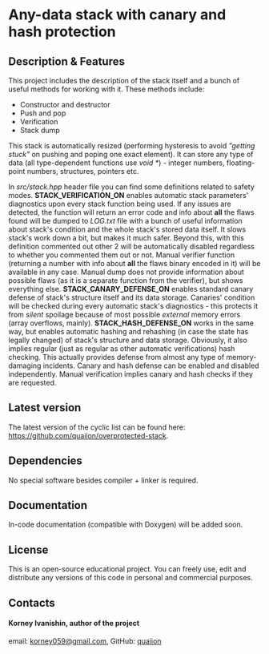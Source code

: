 # Any-data stack with canary and hash protection

## Description & Features
This project includes the description of the stack itself and a bunch of useful methods for working with it. These methods include:
- Constructor and destructor
- Push and pop
- Verification
- Stack dump

This stack is automatically resized (performing hysteresis to avoid *"getting stuck"* on pushing and poping one exact element). It can store any type of data (all type-dependent functions use *void \**) - integer numbers, floating-point numbers, structures, pointers etc.

In *src/stack.hpp* header file you can find some definitions related to safety modes. **STACK_VERIFICATION_ON** enables automatic stack parameters' diagnostics upon every stack function being used. If any issues are detected, the function will return an error code and info about **all** the flaws found will be dumped to *LOG.txt* file with a bunch of useful information about stack's condition and the whole stack's stored data itself. It slows stack's work down a bit, but makes it much safer. Beyond this, with this definition commented out other 2 will be automatically disabled regardless to whether you commented them out or not. Manual verifier function (returning a number with info about **all** the flaws binary encoded in it) will be available in any case. Manual dump does not provide information about possible flaws (as it is a separate function from the verifier), but shows everything else. **STACK_CANARY_DEFENSE_ON** enables standard canary defense of stack's structure itself and its data storage. Canaries' condition will be checked during every automatic stack's diagnostics - this protects it from *silent* spoilage because of most possible *external* memory errors (array overflows, mainly). **STACK_HASH_DEFENSE_ON** works in the same way, but enables automatic hashing and rehashing (in case the state has legally changed) of stack's structure and data storage. Obviously, it also implies regular (just as regular as other automatic verifications) hash checking. This actually provides defense from almost any type of memory-damaging incidents. Canary and hash defense can be enabled and disabled independently. Manual verification implies canary and hash checks if they are requested.

## Latest version
The latest version of the cyclic list can be found here: <https://github.com/quaiion/overprotected-stack>.

## Dependencies
No special software besides compiler + linker is required.

## Documentation
In-code documentation (compatible with Doxygen) will be added soon.

## License
This is an open-source educational project. You can freely use, edit and distribute any versions of this code in personal and commercial purposes.

## Contacts
#### Korney Ivanishin, author of the project
email: <korney059@gmail.com>,
GitHub: [quaiion](https://github.com/quaiion)
